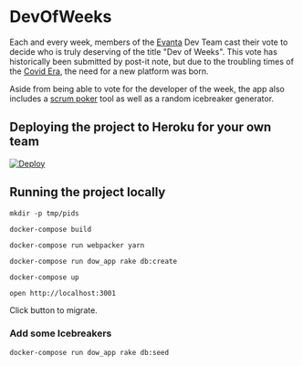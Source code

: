 # DevOfWeeks
Each and every week, members of the [Evanta](https://www.evanta.com) Dev Team cast their vote to decide who is truly deserving of the title "Dev of Weeks". This vote has historically been submitted by post-it note, but due to the troubling times of the [Covid Era](https://en.wikipedia.org/wiki/Coronavirus_disease_2019), the need for a new platform was born.

Aside from being able to vote for the developer of the week, the app also includes a [scrum poker](https://en.wikipedia.org/wiki/Planning_poker) tool as well as a random icebreaker generator.

## Deploying the project to Heroku for your own team
[![Deploy](https://www.herokucdn.com/deploy/button.svg)](https://heroku.com/deploy)

## Running the project locally
`mkdir -p tmp/pids`

`docker-compose build`

`docker-compose run webpacker yarn`

`docker-compose run dow_app rake db:create`

`docker-compose up`

`open http://localhost:3001`

Click button to migrate.

### Add some Icebreakers
`docker-compose run dow_app rake db:seed`
